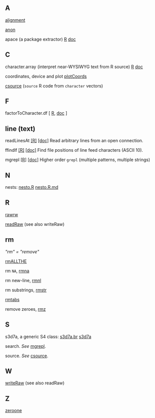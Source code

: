## A

[alignment](../../6/0)

[anon](../../2/0)

apace (a package extractor)
[R](https://github.com/dmparrishphd/tRivia/blob/master/Files/3/0/apace.R)
[doc](https://github.com/dmparrishphd/tRivia/blob/master/Files/3/0/apace.md)

## C

character.array (interpret near-WYSIWYG text from R source)
[R](https://github.com/dmparrishphd/tRivia/blob/master/Files/4/0/character.array.R)
[doc](https://github.com/dmparrishphd/tRivia/blob/master/Files/4/0/character.array.md)

coordinates, device and plot
[plotCoords](https://github.com/dmparrishphd/tRivia/tree/master/Files/1/1/0)

<a name="csource"></a>[csource](../../1/3/0/csource.R) (`source` R code from `character` vectors)

## F

factorToCharacter.df \[
[R](../../5/0/factorToCharacter.df.R),
[doc](../../5/0/factorToCharacter.df.md)
\]

## line (text)

readLinesAt
[\[R\]](../../1/3/0/readLinesAt.R)
[\[doc\]](../../1/3/0/readLinesAt.md)
Read arbitrary lines from an open connection.

ffindlf
[\[R\]](../../1/3/0/ffindlf.R)
[\[doc\]](../../1/3/0/ffindlf.md)
Find file positions of line feed characters (ASCII 10).

<a name="mgrepl"></a>mgrepl \[[R](../../1/4/0/mgrepl.R)\]
\[[doc](../../1/4/0/mgrepl.md)\]
Higher order `grepl` (multiple patterns, multiple strings)

## N

nests:
[nesto.R](https://github.com/dmparrishphd/tRivia/blob/master/Files/5/0/nesto.R)
[nesto.R.md](https://github.com/dmparrishphd/tRivia/blob/master/Files/5/0/nesto.R.md)

## R

[rawrw](https://github.com/dmparrishphd/tRivia/blob/master/Files/3/0/rawrw.R)

[readRaw](https://github.com/dmparrishphd/tRivia/blob/master/Files/5/0/readRaw.R)
(see also writeRaw)

## rm

_"rm" = "remove"_

[rmALLTHE](https://github.com/dmparrishphd/tRivia/blob/master/Files/3/0/rmALLTHE.R)

rm `NA`, [rmna](https://github.com/dmparrishphd/tRivia/blob/master/Files/4/0/rmna.R)

rm new-line, [rmnl](https://github.com/dmparrishphd/tRivia/blob/master/Files/4/0/rmnl.R)

rm substrings, [rmstr](https://github.com/dmparrishphd/tRivia/blob/master/Files/4/0/rmstr.R)

[rmtabs](https://github.com/dmparrishphd/tRivia/blob/master/Files/4/0/rmtabs.R)

remove zeroes, [rmz](https://github.com/dmparrishphd/tRivia/blob/master/Files/4/0/rmz.R)

## S

s3d7a, a generic S4 class:
[s3d7a.br](https://github.com/dmparrishphd/tRivia/blob/master/Files/3/0/s3d7a.br.R)
[s3d7a](https://github.com/dmparrishphd/tRivia/blob/master/Files/3/0/s3d7a.R)

search. _See_ [mgrepl](#mgrepl).




source. _See_ [csource](#csource).

## W

[writeRaw](https://github.com/dmparrishphd/tRivia/blob/master/Files/5/0/writeRaw.R)
(see also readRaw)

## Z

[zeroone](https://github.com/dmparrishphd/tRivia/tree/master/Files/1/0)
